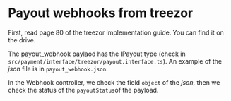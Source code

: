 # Payout webhooks from treezor

First, read page 80 of the treezor implementation guide. You can find it on the drive.

The payout_webhook paylaod has the IPayout type (check in `src/payment/interface/treezor/payout.interface.ts`).
An example of the _json_ file is in `payout_webhook.json`.

In the Webhook controller, we check the field `object` of the _json_, then we check the status of the `payoutStatus`of the payload.
